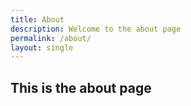 ```yaml
---
title: About
description: Welcome to the about page
permalink: /about/
layout: single
---
```

## This is the about page